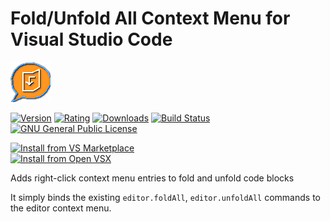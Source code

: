 # Fold/Unfold All Context Menu for Visual Studio Code

[![logo](./icon.png?raw=true)](https://github.com/RenanMsV/fold-unfold-all-context-menu-vscode)

[![Version](https://img.shields.io/visual-studio-marketplace/v/Renan-MsV.fold-unfold-all-context-menu.svg?logo=visual%20studio%20code)](https://marketplace.visualstudio.com/items?itemName=Renan-MsV.fold-unfold-all-context-menu)
[![Rating](https://img.shields.io/visual-studio-marketplace/stars/Renan-MsV.fold-unfold-all-context-menu.svg?logo=visual%20studio%20code)](https://marketplace.visualstudio.com/items?itemName=Renan-MsV.fold-unfold-all-context-menu)
[![Downloads](https://img.shields.io/visual-studio-marketplace/d/Renan-MsV.fold-unfold-all-context-menu.svg?logo=visual%20studio%20code)](https://marketplace.visualstudio.com/items?itemName=Renan-MsV.fold-unfold-all-context-menu)
[![Build Status](https://img.shields.io/travis/com/RenanMsV/fold-unfold-all-context-menu-vscode?logo=travis)](https://travis-ci.com/RenanMsV/fold-unfold-all-context-menu-vscode)
[![GNU General Public License](https://img.shields.io/github/license/RenanMsV/fold-unfold-all-context-menu-vscode?logo=github)](http://www.gnu.org/licenses/gpl-3.0.en.html)

[![Install from VS Marketplace](https://img.shields.io/badge/Install-VS%20Marketplace-blue?style=for-the-badge&logo=vs-code)](https://marketplace.visualstudio.com/items?itemName=Renan-MsV.fold-unfold-all-context-menu)  
[![Install from Open VSX](https://img.shields.io/badge/Install-Open%20VSX-purple?style=for-the-badge&logo=vs-code
)](https://open-vsx.org/extension/Renan-MsV/fold-unfold-all-context-menu)

Adds right-click context menu entries to fold and unfold code blocks

It simply binds the existing `editor.foldAll`, `editor.unfoldAll` commands to the editor context menu.
